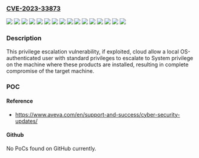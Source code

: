 ### [CVE-2023-33873](https://cve.mitre.org/cgi-bin/cvename.cgi?name=CVE-2023-33873)
![](https://img.shields.io/static/v1?label=Product&message=Application%20Server&color=blue)
![](https://img.shields.io/static/v1?label=Product&message=Batch%20Management&color=blue)
![](https://img.shields.io/static/v1?label=Product&message=Communication%20Drivers%20Pack&color=blue)
![](https://img.shields.io/static/v1?label=Product&message=Edge%20(formerly%20known%20as%20Indusoft%20Web%20Studio)&color=blue)
![](https://img.shields.io/static/v1?label=Product&message=Enterprise%20Licensing%20(formerly%20known%20as%20License%20Manager)&color=blue)
![](https://img.shields.io/static/v1?label=Product&message=Historian&color=blue)
![](https://img.shields.io/static/v1?label=Product&message=InTouch&color=blue)
![](https://img.shields.io/static/v1?label=Product&message=Manufacturing%20Execution%20System%20(formerly%20known%20as%20Wonderware%20MES)&color=blue)
![](https://img.shields.io/static/v1?label=Product&message=Mobile%20Operator%20(formerly%20known%20as%20IntelaTrac%20Mobile%20Operator%20Rounds)&color=blue)
![](https://img.shields.io/static/v1?label=Product&message=Plant%20SCADA%20(formerly%20known%20as%20Citect)&color=blue)
![](https://img.shields.io/static/v1?label=Product&message=Recipe%20Management&color=blue)
![](https://img.shields.io/static/v1?label=Product&message=SystemPlatform&color=blue)
![](https://img.shields.io/static/v1?label=Product&message=Telemetry%20Server&color=blue)
![](https://img.shields.io/static/v1?label=Product&message=Worktasks%20(formerly%20known%20as%20Workflow%20Management)&color=blue)
![](https://img.shields.io/static/v1?label=Version&message=0%20&color=brightgreen)
![](https://img.shields.io/static/v1?label=Vulnerability&message=CWE-250%20Execution%20with%20Unnecessary%20Privileges%20&color=brightgreen)

### Description

This privilege escalation vulnerability, if exploited, cloud allow a local OS-authenticated user with standard privileges to escalate to System privilege on the machine where these products are installed, resulting in complete compromise of the target machine.

### POC

#### Reference
- https://www.aveva.com/en/support-and-success/cyber-security-updates/

#### Github
No PoCs found on GitHub currently.

